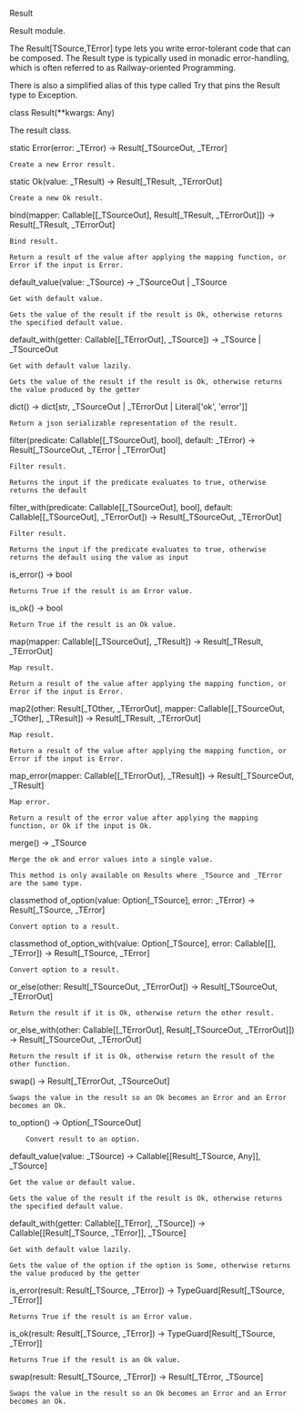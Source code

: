 Result

Result module.

The Result[TSource,TError] type lets you write error-tolerant code that can be composed. The Result type is typically used in monadic error-handling, which is often referred to as Railway-oriented Programming.

There is also a simplified alias of this type called Try that pins the Result type to Exception.

class Result(**kwargs: Any)

The result class.

static Error(error: _TError) → Result[_TSourceOut, _TError]

    Create a new Error result.

static Ok(value: _TResult) → Result[_TResult, _TErrorOut]

    Create a new Ok result.

bind(mapper: Callable[[_TSourceOut], Result[_TResult, _TErrorOut]]) → Result[_TResult, _TErrorOut]

    Bind result.

    Return a result of the value after applying the mapping function, or Error if the input is Error.

default_value(value: _TSource) → _TSourceOut | _TSource

    Get with default value.

    Gets the value of the result if the result is Ok, otherwise returns the specified default value.

default_with(getter: Callable[[_TErrorOut], _TSource]) → _TSource | _TSourceOut

    Get with default value lazily.

    Gets the value of the result if the result is Ok, otherwise returns the value produced by the getter

dict() → dict[str, _TSourceOut | _TErrorOut | Literal['ok', 'error']]

    Return a json serializable representation of the result.

filter(predicate: Callable[[_TSourceOut], bool], default: _TError) → Result[_TSourceOut, _TError | _TErrorOut]

    Filter result.

    Returns the input if the predicate evaluates to true, otherwise returns the default

filter_with(predicate: Callable[[_TSourceOut], bool], default: Callable[[_TSourceOut], _TErrorOut]) → Result[_TSourceOut, _TErrorOut]

    Filter result.

    Returns the input if the predicate evaluates to true, otherwise returns the default using the value as input

is_error() → bool

    Returns True if the result is an Error value.

is_ok() → bool

    Return True if the result is an Ok value.

map(mapper: Callable[[_TSourceOut], _TResult]) → Result[_TResult, _TErrorOut]

    Map result.

    Return a result of the value after applying the mapping function, or Error if the input is Error.

map2(other: Result[_TOther, _TErrorOut], mapper: Callable[[_TSourceOut, _TOther], _TResult]) → Result[_TResult, _TErrorOut]

    Map result.

    Return a result of the value after applying the mapping function, or Error if the input is Error.

map_error(mapper: Callable[[_TErrorOut], _TResult]) → Result[_TSourceOut, _TResult]

    Map error.

    Return a result of the error value after applying the mapping function, or Ok if the input is Ok.

merge() → _TSource

    Merge the ok and error values into a single value.

    This method is only available on Results where _TSource and _TError are the same type.

classmethod of_option(value: Option[_TSource], error: _TError) → Result[_TSource, _TError]

    Convert option to a result.

classmethod of_option_with(value: Option[_TSource], error: Callable[[], _TError]) → Result[_TSource, _TError]

    Convert option to a result.

or_else(other: Result[_TSourceOut, _TErrorOut]) → Result[_TSourceOut, _TErrorOut]

    Return the result if it is Ok, otherwise return the other result.

or_else_with(other: Callable[[_TErrorOut], Result[_TSourceOut, _TErrorOut]]) → Result[_TSourceOut, _TErrorOut]

    Return the result if it is Ok, otherwise return the result of the other function.

swap() → Result[_TErrorOut, _TSourceOut]

    Swaps the value in the result so an Ok becomes an Error and an Error becomes an Ok.

to_option() → Option[_TSourceOut]

        Convert result to an option.

default_value(value: _TSource) → Callable[[Result[_TSource, Any]], _TSource]

    Get the value or default value.

    Gets the value of the result if the result is Ok, otherwise returns the specified default value.

default_with(getter: Callable[[_TError], _TSource]) → Callable[[Result[_TSource, _TError]], _TSource]

    Get with default value lazily.

    Gets the value of the option if the option is Some, otherwise returns the value produced by the getter

is_error(result: Result[_TSource, _TError]) → TypeGuard[Result[_TSource, _TError]]

    Returns True if the result is an Error value.

is_ok(result: Result[_TSource, _TError]) → TypeGuard[Result[_TSource, _TError]]

    Returns True if the result is an Ok value.

swap(result: Result[_TSource, _TError]) → Result[_TError, _TSource]

    Swaps the value in the result so an Ok becomes an Error and an Error becomes an Ok.

